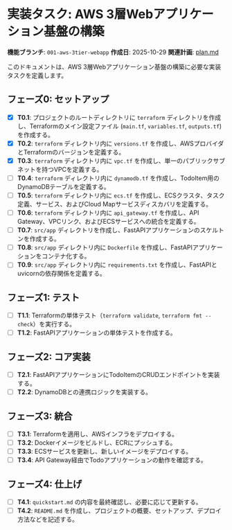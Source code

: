 # 実装タスク: AWS 3層Webアプリケーション基盤の構築

**機能ブランチ**: `001-aws-3tier-webapp`
**作成日**: 2025-10-29
**関連計画**: [plan.md](./plan.md)

このドキュメントは、AWS 3層Webアプリケーション基盤の構築に必要な実装タスクを定義します。

## フェーズ0: セットアップ

- [X] **T0.1**: プロジェクトのルートディレクトリに `terraform` ディレクトリを作成し、Terraformのメイン設定ファイル (`main.tf`, `variables.tf`, `outputs.tf`) を作成する。
- [X] **T0.2**: `terraform` ディレクトリ内に `versions.tf` を作成し、AWSプロバイダとTerraformのバージョンを定義する。
- [X] **T0.3**: `terraform` ディレクトリ内に `vpc.tf` を作成し、単一のパブリックサブネットを持つVPCを定義する。
- [ ] **T0.4**: `terraform` ディレクトリ内に `dynamodb.tf` を作成し、TodoItem用のDynamoDBテーブルを定義する。
- [ ] **T0.5**: `terraform` ディレクトリ内に `ecs.tf` を作成し、ECSクラスタ、タスク定義、サービス、およびCloud Mapサービスディスカバリを定義する。
- [ ] **T0.6**: `terraform` ディレクトリ内に `api_gateway.tf` を作成し、API Gateway、VPCリンク、およびECSサービスへの統合を定義する。
- [ ] **T0.7**: `src/app` ディレクトリを作成し、FastAPIアプリケーションのスケルトンを作成する。
- [ ] **T0.8**: `src/app` ディレクトリ内に `Dockerfile` を作成し、FastAPIアプリケーションをコンテナ化する。
- [ ] **T0.9**: `src/app` ディレクトリ内に `requirements.txt` を作成し、FastAPIとuvicornの依存関係を定義する。

## フェーズ1: テスト

- [ ] **T1.1**: Terraformの単体テスト（`terraform validate`, `terraform fmt --check`）を実行する。
- [ ] **T1.2**: FastAPIアプリケーションの単体テストを作成する。

## フェーズ2: コア実装

- [ ] **T2.1**: FastAPIアプリケーションにTodoItemのCRUDエンドポイントを実装する。
- [ ] **T2.2**: DynamoDBとの連携ロジックを実装する。

## フェーズ3: 統合

- [ ] **T3.1**: Terraformを適用し、AWSインフラをデプロイする。
- [ ] **T3.2**: Dockerイメージをビルドし、ECRにプッシュする。
- [ ] **T3.3**: ECSサービスを更新し、新しいイメージをデプロイする。
- [ ] **T3.4**: API Gateway経由でTodoアプリケーションの動作を確認する。

## フェーズ4: 仕上げ

- [ ] **T4.1**: `quickstart.md` の内容を最終確認し、必要に応じて更新する。
- [ ] **T4.2**: `README.md` を作成し、プロジェクトの概要、セットアップ、デプロイ方法などを記述する。

